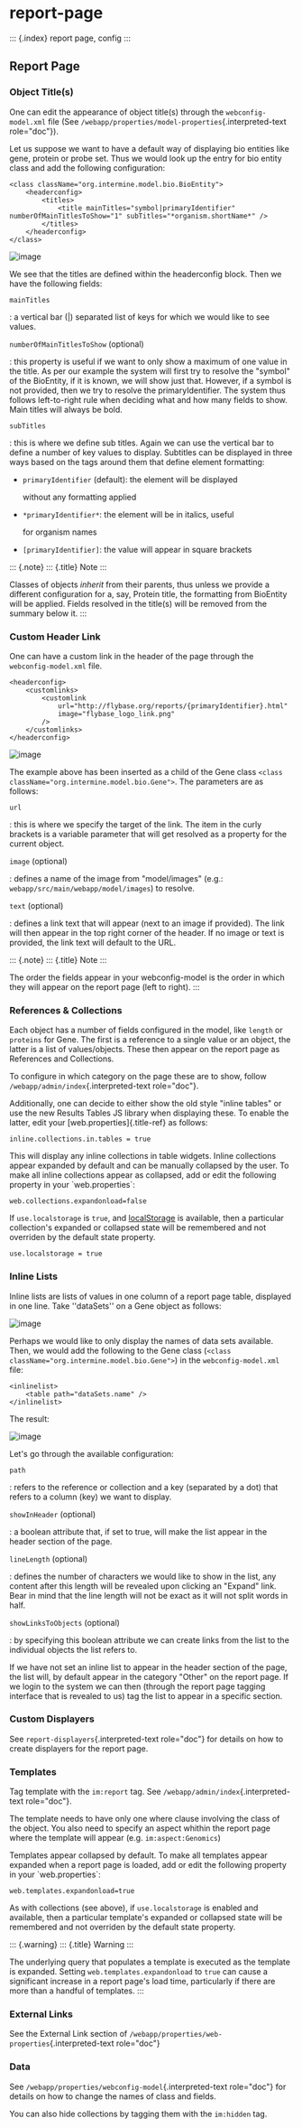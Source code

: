 # report-page

::: {.index} report page, config :::

## Report Page

### Object Title\(s\)

One can edit the appearance of object title\(s\) through the `webconfig-model.xml` file \(See `/webapp/properties/model-properties`{.interpreted-text role="doc"}\).

Let us suppose we want to have a default way of displaying bio entities like gene, protein or probe set. Thus we would look up the entry for bio entity class and add the following configuration:

```text
<class className="org.intermine.model.bio.BioEntity">
    <headerconfig>
        <titles>
            <title mainTitles="symbol|primaryIdentifier" numberOfMainTitlesToShow="1" subTitles="*organism.shortName*" />
        </titles>
    </headerconfig>
</class>
```

![image](../../../.gitbook/assets/Screenshot4%20%281%29.jpg)

We see that the titles are defined within the headerconfig block. Then we have the following fields:

`mainTitles`

: a vertical bar \(\|\) separated list of keys for which we would like to see values.

`numberOfMainTitlesToShow` \(optional\)

: this property is useful if we want to only show a maximum of one value in the title. As per our example the system will first try to resolve the \"symbol\" of the BioEntity, if it is known, we will show just that. However, if a symbol is not provided, then we try to resolve the primaryIdentifier. The system thus follows left-to-right rule when deciding what and how many fields to show. Main titles will always be bold.

`subTitles`

: this is where we define sub titles. Again we can use the vertical bar to define a number of key values to display. Subtitles can be displayed in three ways based on the tags around them that define element formatting:

* `primaryIdentifier` \(default\): the element will be displayed

  without any formatting applied

* `*primaryIdentifier*`: the element will be in italics, useful

  for organism names

* `[primaryIdentifier]`: the value will appear in square brackets

::: {.note} ::: {.title} Note :::

Classes of objects _inherit_ from their parents, thus unless we provide a different configuration for a, say, Protein title, the formatting from BioEntity will be applied. Fields resolved in the title\(s\) will be removed from the summary below it. :::

### Custom Header Link

One can have a custom link in the header of the page through the `webconfig-model.xml` file.

```text
<headerconfig>
    <customlinks>
        <customlink
            url="http://flybase.org/reports/{primaryIdentifier}.html"
            image="flybase_logo_link.png"
        />
    </customlinks>
</headerconfig>
```

![image](../../../.gitbook/assets/Screenshot4.jpg)

The example above has been inserted as a child of the Gene class `<class className="org.intermine.model.bio.Gene">`. The parameters are as follows:

`url`

: this is where we specify the target of the link. The item in the curly brackets is a variable parameter that will get resolved as a property for the current object.

`image` \(optional\)

: defines a name of the image from \"model/images\" \(e.g.: `webapp/src/main/webapp/model/images`\) to resolve.

`text` \(optional\)

: defines a link text that will appear \(next to an image if provided\). The link will then appear in the top right corner of the header. If no image or text is provided, the link text will default to the URL.

::: {.note} ::: {.title} Note :::

The order the fields appear in your webconfig-model is the order in which they will appear on the report page \(left to right\). :::

### References & Collections

Each object has a number of fields configured in the model, like `length` or `proteins` for Gene. The first is a reference to a single value or an object, the latter is a list of values/objects. These then appear on the report page as References and Collections.

To configure in which category on the page these are to show, follow `/webapp/admin/index`{.interpreted-text role="doc"}.

Additionally, one can decide to either show the old style \"inline tables\" or use the new Results Tables JS library when displaying these. To enable the latter, edit your \[web.properties\]{.title-ref} as follows:

```text
inline.collections.in.tables = true
```

This will display any inline collections in table widgets. Inline collections appear expanded by default and can be manually collapsed by the user. To make all inline collections appear as collapsed, add or edit the following property in your \`web.properties\`:

```text
web.collections.expandonload=false
```

If `use.localstorage` is `true`, and [localStorage](http://diveintohtml5.info/storage.html) is available, then a particular collection\'s expanded or collapsed state will be remembered and not overriden by the default state property.

```text
use.localstorage = true
```

### Inline Lists

Inline lists are lists of values in one column of a report page table, displayed in one line. Take \'\'dataSets\'\' on a Gene object as follows:

![image](../../../.gitbook/assets/Screenshot.jpg)

Perhaps we would like to only display the names of data sets available. Then, we would add the following to the Gene class \(`<class className="org.intermine.model.bio.Gene">`\) in the `webconfig-model.xml` file:

```text
<inlinelist>
    <table path="dataSets.name" />
</inlinelist>
```

The result:

![image](../../../.gitbook/assets/Screenshot2.jpg)

Let\'s go through the available configuration:

`path`

: refers to the reference or collection and a key \(separated by a dot\) that refers to a column \(key\) we want to display.

`showInHeader` \(optional\)

: a boolean attribute that, if set to true, will make the list appear in the header section of the page.

`lineLength` \(optional\)

: defines the number of characters we would like to show in the list, any content after this length will be revealed upon clicking an \"Expand\" link. Bear in mind that the line length will not be exact as it will not split words in half.

`showLinksToObjects` \(optional\)

: by specifying this boolean attribute we can create links from the list to the individual objects the list refers to.

If we have not set an inline list to appear in the header section of the page, the list will, by default appear in the category \"Other\" on the report page. If we login to the system we can then \(through the report page tagging interface that is revealed to us\) tag the list to appear in a specific section.

### Custom Displayers

See `report-displayers`{.interpreted-text role="doc"} for details on how to create displayers for the report page.

### Templates

Tag template with the `im:report` tag. See `/webapp/admin/index`{.interpreted-text role="doc"}.

The template needs to have only one where clause involving the class of the object. You also need to specify an aspect whithin the report page where the template will appear \(e.g. `im:aspect:Genomics`\)

Templates appear collapsed by default. To make all templates appear expanded when a report page is loaded, add or edit the following property in your \`web.properties\`:

```text
web.templates.expandonload=true
```

As with collections \(see above\), if `use.localstorage` is enabled and available, then a particular template\'s expanded or collapsed state will be remembered and not overriden by the default state property.

::: {.warning} ::: {.title} Warning :::

The underlying query that populates a template is executed as the template is expanded. Setting `web.templates.expandonload` to `true` can cause a significant increase in a report page\'s load time, particularly if there are more than a handful of templates. :::

### External Links

See the External Link section of `/webapp/properties/web-properties`{.interpreted-text role="doc"}

### Data

See `/webapp/properties/webconfig-model`{.interpreted-text role="doc"} for details on how to change the names of class and fields.

You can also hide collections by tagging them with the `im:hidden` tag.

